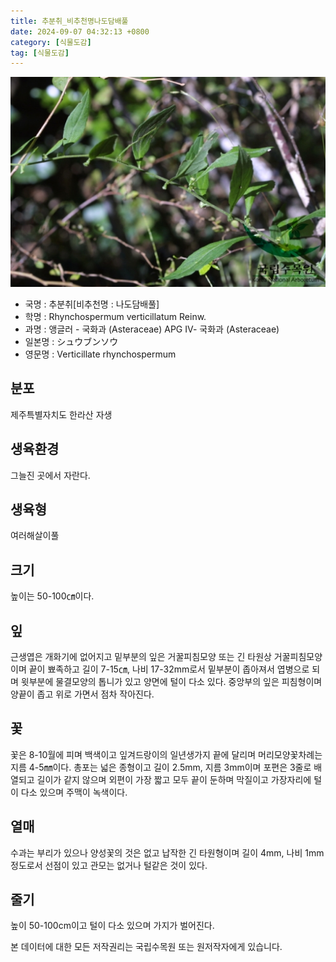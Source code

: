 ```yaml
---
title: 추분취_비추천명나도담배풀
date: 2024-09-07 04:32:13 +0800
category: [식물도감]
tag: [식물도감]
---
```




![추분취[비추천명 : 나도담배풀]](/assets/img/fileUpload/plants/basic/Compositae/Rhynchospermum/8140/1_th2.JPG)
- 국명 : 추분취[비추천명 : 나도담배풀]
- 학명 : Rhynchospermum verticillatum Reinw.
- 과명 : 앵글러 - 국화과 (Asteraceae) APG Ⅳ- 국화과 (Asteraceae)
- 일본명 : シュウブンソウ
- 영문명 : Verticillate rhynchospermum


## 분포
제주특별자치도 한라산 자생
## 생육환경
그늘진 곳에서 자란다.
## 생육형
여러해살이풀 
## 크기
높이는 50-100㎝이다.
## 잎
근생엽은 개화기에 없어지고 밑부분의 잎은 거꿀피침모양 또는 긴 타원상 거꿀피침모양이며 끝이 뾰족하고 길이 7-15㎝, 나비 17-32mm로서 밑부분이 좁아져서 엽병으로 되며 윗부분에 물결모양의 톱니가 있고 양면에 털이 다소 있다. 중앙부의 잎은 피침형이며 양끝이 좁고 위로 가면서 점차 작아진다.
## 꽃
꽃은 8-10월에 피며 백색이고 잎겨드랑이의 일년생가지 끝에 달리며 머리모양꽃차례는 지름 4-5㎜이다. 총포는 넓은 종형이고 길이 2.5mm, 지름 3mm이며 포편은 3줄로 배열되고 길이가 같지 않으며 외편이 가장 짧고 모두 끝이 둔하며 막질이고 가장자리에 털이 다소 있으며 주맥이 녹색이다.
## 열매
수과는 부리가 있으나 양성꽃의 것은 없고 납작한 긴 타원형이며 길이 4mm, 나비 1mm정도로서 선점이 있고 관모는 없거나 털같은 것이 있다.
## 줄기
높이 50-100cm이고 털이 다소 있으며 가지가 벌어진다.






본 데이터에 대한 모든 저작권리는 국립수목원 또는 원저작자에게 있습니다.
